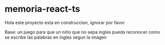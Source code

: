 # memoria-react-ts

Hola este proyecto esta en construccion, ignorar por favor


Base: un juego para que un niño que no sepa ingles pueda reconocer como se escribe las palabras en ingles segun la imagen
